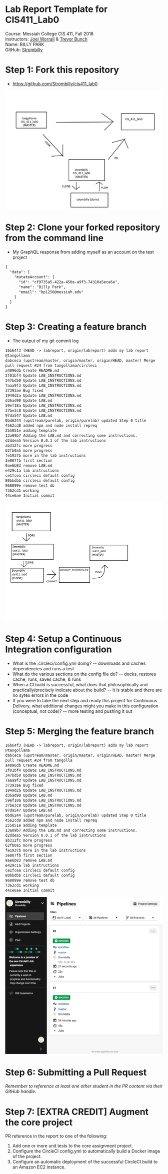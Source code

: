 # Lab Report Template for CIS411_Lab0
Course: Messiah College CIS 411, Fall 2018<br/>
Instructors: [Joel Worrall](https://github.com/tangollama) & [Trevor Bunch](https://github.com/trevordbunch)<br/>
Name: BILLY PARK<br/>
GitHub: [Strombilly](https://github.com/YOUR_HANDLE)<br/>

# Step 1: Fork this repository
- https://github.com/Strombilly/cis411_lab0


![diagram1](diagram1.png)

# Step 2: Clone your forked repository from the command line
- My GraphQL response from adding myself as an account on the test project
```
{
  "data": {
    "mutateAccount": {
      "id": "cf9735a5-422a-450a-a9f3-74310a5eca6a",
      "name": "Billy Park",
      "email": "bp1250@messiah.edu"
    }
  }
}
```

# Step 3: Creating a feature branch
- The output of my git commit log
```
16b64f3 (HEAD -> labreport, origin/labreport) adds my lab report @tangollama
dabceca (upstream/master, origin/master, origin/HEAD, master) Merge pull request #24 from tangollama/circleci
a4096db Create README.md
2f01bf4 Update LAB_INSTRUCTIONS.md
347bd50 Update LAB_INSTRUCTIONS.md
7aaa9f3 Update LAB_INSTRUCTIONS.md
37393ae Bug fixed
1949d2a Update LAB_INSTRUCTIONS.md
d36ad90 Update LAB.md
59ef18a Update LAB_INSTRUCTIONS.md
37be3c8 Update LAB_INSTRUCTIONS.md
97da547 Update LAB.md
0bd6244 (upstream/purelab, origin/purelab) updated Step 0 title
4562cd8 added npm and node install repreq
255051e adding template
13a09b7 Adding the LAB.md and correcting some instructions.
d2ddea5 Version 0.0.1 of the lab isntructions
ab312fc more progress
62fb0a5 more progress
fe1937b more in the lab instructions
3e807fb first section
9ae6b83 remove LAB.md
e429c1a lab instructions
ce1fcea circleci default config
80bbdbb circleci default config
968099e remove test db
7362cd1 working
44ce6ae Initial commit

```
![diagram2](diagram2.png)

# Step 4: Setup a Continuous Integration configuration
- What is the .circleci/config.yml doing?
-- downloads and caches dependencies and runs a test
- What do the various sections on the config file do?
-- docks, restores cache, runs, saves cache, & runs
- When a CI build is successful, what does that philosophically and practically/precisely indicate about the build? -- it is stable and there are no sytex errors in the code
- If you were to take the next step and ready this project for Continuous Delivery, what additional changes might you make in this configuration (conceptual, not code)? -- more testing and pushing it out

# Step 5: Merging the feature branch
```
16b64f3 (HEAD -> labreport, origin/labreport) adds my lab report @tangollama
dabceca (upstream/master, origin/master, origin/HEAD, master) Merge pull request #24 from tangolla
a4096db Create README.md
2f01bf4 Update LAB_INSTRUCTIONS.md
347bd50 Update LAB_INSTRUCTIONS.md
7aaa9f3 Update LAB_INSTRUCTIONS.md
37393ae Bug fixed
1949d2a Update LAB_INSTRUCTIONS.md
d36ad90 Update LAB.md
59ef18a Update LAB_INSTRUCTIONS.md
37be3c8 Update LAB_INSTRUCTIONS.md
97da547 Update LAB.md
0bd6244 (upstream/purelab, origin/purelab) updated Step 0 title
4562cd8 added npm and node install repreq
255051e adding template
13a09b7 Adding the LAB.md and correcting some instructions.
d2ddea5 Version 0.0.1 of the lab isntructions
ab312fc more progress
62fb0a5 more progress
fe1937b more in the lab instructions
3e807fb first section
9ae6b83 remove LAB.md
e429c1a lab instructions
ce1fcea circleci default config
80bbdbb circleci default config
968099e remove test db
7362cd1 working
44ce6ae Initial commit
```
![jobs](pipelines.png)

# Step 6: Submitting a Pull Request
_Remember to reference at least one other student in the PR content via their GitHub handle._

# Step 7: [EXTRA CREDIT] Augment the core project
PR reference in the report to one of the following:
1. Add one or more unit tests to the core assignment project. 
2. Configure the CircleCI config.yml to automatically build a Docker image of the project.
3. Configure an automatic deployment of the successful CircleCI build to an Amazon EC2 instance.
